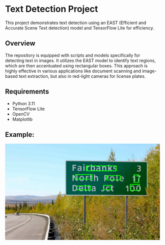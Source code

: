 # Text Detection Project

This project demonstrates text detection using an EAST (Efficient and Accurate Scene Text detection) model and TensorFlow Lite for efficiency. 

## Overview

The repository is equipped with scripts and models specifically for detecting text in images. It utilizes the EAST model to identify text regions, which are then accentuated using rectangular boxes. This approach is highly effective in various applications like document scanning and image-based text extraction, but also in red-light cameras for license plates. 

## Requirements

- Python 3.11
- TensorFlow Lite
- OpenCV
- Matplotlib


## Example: 

![Example Image](images/example.png)
